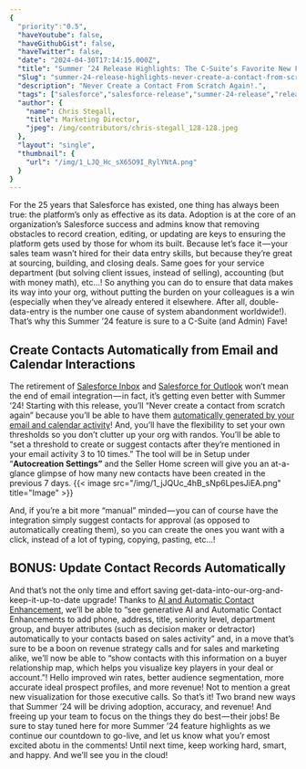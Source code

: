 ```yaml
---
{
  "priority":"0.5",
  "haveYoutube": false,
  "haveGithubGist": false,
  "haveTwitter": false,
  "date": "2024-04-30T17:14:15.000Z",
  "title": "Summer ’24 Release Highlights: The C-Suite’s Favorite New Feature",
  "Slug": "summer-24-release-highlights-never-create-a-contact-from-scratch-again",
  "description": "Never Create a Contact From Scratch Again!.",
  "tags": ["salesforce","salesforce-release","summer-24-release","release-highlights","salesforce-summer-24"],
  "author": {
    "name": Chris Stegall,
    "title": Marketing Director,
    "jpeg": /img/contributors/chris-stegall_128-128.jpeg
  },
  "layout": "single",
  "thumbnail": {
    "url": "/img/1_LJQ_Hc_sX65O9I_RylYNtA.png"
  }
}
---
```

For the 25 years that Salesforce has existed, one thing has always been true: the platform’s only as effective as its data. Adoption is at the core of an organization’s Salesforce success and admins know that removing obstacles to record creation, editing, or updating are keys to ensuring the platform gets used by those for whom its built.
Because let’s face it — your sales team wasn’t hired for their data entry skills, but because they’re great at sourcing, building, and closing deals. Same goes for your service department (but solving client issues, instead of selling), accounting (but with money math), etc…! So anything you can do to ensure that data makes its way into your org, without putting the burden on your colleagues is a win (especially when they‘ve already entered it elsewhere. After all, double-data-entry is the number one cause of system abandonment worldwide!).
That’s why this Summer ’24 feature is sure to a C-Suite (and Admin) Fave!

## Create Contacts Automatically from Email and Calendar Interactions

The retirement of [Salesforce Inbox](https://help.salesforce.com/s/articleView?id=release-notes.rn_sales_inbox1.htm&amp;language=en_US&amp;release=250&amp;type=5) and [Salesforce for Outlook](https://help.salesforce.com/s/articleView?id=release-notes.rn_sales_sfo.htm&amp;release=250&amp;type=5) won’t mean the end of email integration — in fact, it’s getting even better with Summer ‘24! Starting with this release, you’ll “Never create a contact from scratch again” because you’ll be able to have them [automatically generated by your email and calendar activity](https://help.salesforce.com/s/articleView?id=release-notes.rn_sales_feature_core_contacts_autocreation.htm&amp;release=250&amp;type=5)!
And, you’ll have the flexibility to set your own thresholds so you don’t clutter up your org with randos. You’ll be able to “set a threshold to create or suggest contacts after they’re mentioned in your email activity 3 to 10 times.” The tool will be in Setup under “<strong>Autocreation Settings”</strong> and the Seller Home screen will give you an at-a-glance glimpse of how many new contacts have been created in the previous 7 days.
{{< image src="/img/1_jJQUc_4hB_sNp6LpesJiEA.png" title="Image" >}}

And, if you’re a bit more “manual” minded — you can of course have the integration simply suggest contacts for approval (as opposed to automatically creating them), so you can create the ones you want with a click, instead of a lot of typing, copying, pasting, etc…!

## BONUS: Update Contact Records Automatically

And that’s not the only time and effort saving get-data-into-our-org-and-keep-it-up-to-date upgrade! Thanks to [AI and Automatic Contact Enhancement](https://help.salesforce.com/s/articleView?id=release-notes.rn_sales_feature_core_contacts_enhance.htm&amp;release=250&amp;type=5), we’ll be able to “see generative AI and Automatic Contact Enhancements to add phone, address, title, seniority level, department group, and buyer attributes (such as decision maker or detractor) automatically to your contacts based on sales activity” and, in a move that’s sure to be a boon on revenue strategy calls and for sales and marketing alike, we’ll now be able to “show contacts with this information on a buyer relationship map, which helps you visualize key players in your deal or account.”!
Hello improved win rates, better audience segmentation, more accurate ideal prospect profiles, and more revenue! Not to mention a great new visualization for those executive calls.
So that’s it! Two brand new ways that Summer ’24 will be driving adoption, accuracy, and revenue! And freeing up your team to focus on the things they do best — their jobs!
Be sure to stay tuned here for more Summer ’24 feature highlights as we continue our countdown to go-live, and let us know what you’r emost excited abotu in the comments!
Until next time, keep working hard, smart, and happy. And we’ll see you in the cloud!
